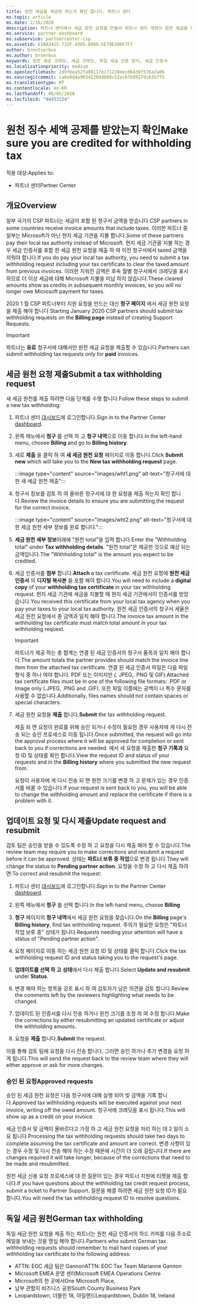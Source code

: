 ```yaml
---
title: 원천 세금을 제공한 하는지 확인 합니다. 파트너 센터
ms.topic: article
ms.date: 2/16/2020
description: 파트너 센터에서 세금 원천 요청을 만들어 파트너 센터 계정이 원천 세금을 제공한 하는지 확인 합니다.
ms.service: partner-dashboard
ms.subservice: partnercenter-csp
ms.assetid: E1BA3415-732F-4385-8996-5E79E200F7F7
author: brentserbus
ms.author: brserbus
keywords: 원천 세금 크레딧, 세금 크레딧, 독일 세금 신용 양식, 세금 인증서
ms.localizationpriority: medium
ms.openlocfilehash: 2d9fbea52fa08117ec712284ecd6436f576a2a06
ms.sourcegitcommit: ca6e0d4a9034120dd600c52ac67b9927dc63b7f5
ms.translationtype: MT
ms.contentlocale: ko-KR
ms.lasthandoff: 06/05/2020
ms.locfileid: "84453324"
---
```

# <a name="make-sure-you-are-credited-for-withholding-tax"></a><span data-ttu-id="f66b4-104">원천 징수 세액 공제를 받았는지 확인</span><span class="sxs-lookup"><span data-stu-id="f66b4-104">Make sure you are credited for withholding tax</span></span>

<span data-ttu-id="f66b4-105">적용 대상:</span><span class="sxs-lookup"><span data-stu-id="f66b4-105">Applies to:</span></span>

- <span data-ttu-id="f66b4-106">파트너 센터</span><span class="sxs-lookup"><span data-stu-id="f66b4-106">Partner Center</span></span>

## <a name="overview"></a><span data-ttu-id="f66b4-107">개요</span><span class="sxs-lookup"><span data-stu-id="f66b4-107">Overview</span></span>

<span data-ttu-id="f66b4-108">일부 국가의 CSP 파트너는 세금이 포함 된 청구서 금액을 받습니다.</span><span class="sxs-lookup"><span data-stu-id="f66b4-108">CSP partners in some countries receive invoice amounts that include taxes.</span></span> <span data-ttu-id="f66b4-109">이러한 파트너 중 일부는 Microsoft가 아닌 현지 세금 기관을 지불 합니다.</span><span class="sxs-lookup"><span data-stu-id="f66b4-109">Some of these partners pay their local tax authority instead of Microsoft.</span></span> <span data-ttu-id="f66b4-110">현지 세금 기관을 지불 하는 경우 세금 인증서를 포함 한 세금 원천 요청을 제출 하 여 이전 청구서에서 taxed 금액을 지워야 합니다.</span><span class="sxs-lookup"><span data-stu-id="f66b4-110">If you do pay your local tax authority, you  need to submit a tax withholding request including your tax certificate to clear the taxed amount from previous invoices.</span></span> <span data-ttu-id="f66b4-111">이러한 지워진 금액은 후속 월별 청구서에서 크레딧을 표시 하므로 더 이상 세금에 대해 Microsoft 지불을 미납 하지 않습니다.</span><span class="sxs-lookup"><span data-stu-id="f66b4-111">These cleared amounts show as credits in subsequent monthly invoices, so you will no longer owe Microsoft payment for taxes.</span></span>

<span data-ttu-id="f66b4-112">2020 1 월 CSP 파트너부터 지원 요청을 만드는 대신 **청구 페이지** 에서 세금 원천 요청을 제출 해야 합니다.</span><span class="sxs-lookup"><span data-stu-id="f66b4-112">Starting January 2020 CSP partners should submit tax withholding requests on the **Billing page** instead of creating Support Requests.</span></span>

> [!IMPORTANT]
> <span data-ttu-id="f66b4-113">파트너는 **유료** 청구서에 대해서만 원천 세금 요청을 제출할 수 있습니다.</span><span class="sxs-lookup"><span data-stu-id="f66b4-113">Partners can submit withholding tax requests only for **paid** invoices.</span></span>

## <a name="submit-a-tax-withholding-request"></a><span data-ttu-id="f66b4-114">세금 원천 요청 제출</span><span class="sxs-lookup"><span data-stu-id="f66b4-114">Submit a tax withholding request</span></span>

<span data-ttu-id="f66b4-115">새 세금 원천를 제출 하려면 다음 단계를 수행 합니다.</span><span class="sxs-lookup"><span data-stu-id="f66b4-115">Follow these steps to submit a new tax withholding:</span></span>

1. <span data-ttu-id="f66b4-116">파트너 센터 [대시보드](https://partner.microsoft.com/dashboard/home)에 로그인합니다.</span><span class="sxs-lookup"><span data-stu-id="f66b4-116">Sign in to the Partner Center [dashboard](https://partner.microsoft.com/dashboard/home).</span></span>

2. <span data-ttu-id="f66b4-117">왼쪽 메뉴에서 **청구** 를 선택 하 고 **청구 내역**으로 이동 합니다.</span><span class="sxs-lookup"><span data-stu-id="f66b4-117">In the left-hand menu, choose **Billing** and go to **Billing history**.</span></span>

3. <span data-ttu-id="f66b4-118">새로 **제출** 을 클릭 하 여 **새 세금 원천 요청** 페이지로 이동 합니다.</span><span class="sxs-lookup"><span data-stu-id="f66b4-118">Click **Submit new** which will take you to the **New tax withholding request** page.</span></span>

   :::image type="content" source="images/wht1.png" alt-text="청구서에 대 한 새 세금 원천 제출":::

4. <span data-ttu-id="f66b4-120">청구서 정보를 검토 하 여 올바른 청구서에 대 한 요청을 제출 하는지 확인 합니다.</span><span class="sxs-lookup"><span data-stu-id="f66b4-120">Review the invoice details to ensure you are submitting the request for the correct invoice.</span></span>

   :::image type="content" source="images/wht2.png" alt-text="청구서에 대 한 세금 원천 세부 정보를 완료 합니다.":::

5. <span data-ttu-id="f66b4-122">**세금 원천 세부 정보**아래에 "원천 total"을 입력 합니다.</span><span class="sxs-lookup"><span data-stu-id="f66b4-122">Enter the "Withholding total" under **Tax withholding details**.</span></span> <span data-ttu-id="f66b4-123">"원천 total"은 제공한 것으로 예상 되는 금액입니다.</span><span class="sxs-lookup"><span data-stu-id="f66b4-123">The "Withholding total" is the amount you expect to be credited.</span></span>

6. <span data-ttu-id="f66b4-124">세금 인증서를 **첨부** 합니다.</span><span class="sxs-lookup"><span data-stu-id="f66b4-124">**Attach** a tax certificate.</span></span> <span data-ttu-id="f66b4-125">세금 원천 요청에 **원천 세금 인증서** 의 **디지털 복사본** 을 포함 해야 합니다.</span><span class="sxs-lookup"><span data-stu-id="f66b4-125">You will need to include a **digital copy** of your **withholding tax certificate** in your tax withholding request.</span></span> <span data-ttu-id="f66b4-126">현지 세금 기관에 세금을 지불할 때 현지 세금 기관에서이 인증서를 받았습니다.</span><span class="sxs-lookup"><span data-stu-id="f66b4-126">You received this certificate from your local tax agency when you pay your taxes to your local tax authority.</span></span> <span data-ttu-id="f66b4-127">원천 세금 인증서의 청구서 세율은 세금 원천 요청에서 총 금액과 일치 해야 합니다.</span><span class="sxs-lookup"><span data-stu-id="f66b4-127">The invoice tax amount in the withholding tax certificate must match total amount in your tax withholding request.</span></span>

   > [!IMPORTANT]
   > <span data-ttu-id="f66b4-128">파트너가 제공 하는 총 합계는 연결 된 세금 인증서의 청구서 품목과 일치 해야 합니다.</span><span class="sxs-lookup"><span data-stu-id="f66b4-128">The amount totals the partner provides should match the invoice line item from the attached tax certificate.</span></span> <span data-ttu-id="f66b4-129">연결 된 세금 인증서 파일은 다음 파일 형식 중 하나 여야 합니다. PDF 또는 이미지만 (. JPEG,. PNG 및 GIF).</span><span class="sxs-lookup"><span data-stu-id="f66b4-129">Attached tax certificate files must be in one of the following file formats: .PDF or Image only (.JPEG, .PNG and .GIF).</span></span> <span data-ttu-id="f66b4-130">또한 파일 이름에는 공백이 나 특수 문자를 사용할 수 없습니다.</span><span class="sxs-lookup"><span data-stu-id="f66b4-130">Additionally, files names should not contain spaces or special characters.</span></span>

7. <span data-ttu-id="f66b4-131">세금 원천 요청을 **제출** 합니다.</span><span class="sxs-lookup"><span data-stu-id="f66b4-131">**Submit** the tax withholding request.</span></span>

   <span data-ttu-id="f66b4-132">제출 되 면 요청이 완료를 위해 승인 되거나 수정이 필요한 경우 사용자에 게 다시 전송 되는 승인 프로세스로 이동 됩니다.</span><span class="sxs-lookup"><span data-stu-id="f66b4-132">Once submitted, the request will go into the approval process where it will be approved for completion or sent back to you if corrections are needed.</span></span> <span data-ttu-id="f66b4-133">에서 새 요청을 제출한 **청구 기록과** 요청 ID 및 상태를 확인 합니다.</span><span class="sxs-lookup"><span data-stu-id="f66b4-133">View the request ID and status of your requests and  in the **Billing history** where you submitted the new request from.</span></span>

   <span data-ttu-id="f66b4-134">요청이 사용자에 게 다시 전송 되 면 원천 크기를 변경 하 고 문제가 있는 경우 인증서를 바꿀 수 있습니다.</span><span class="sxs-lookup"><span data-stu-id="f66b4-134">If your request is sent back to you, you will be able to change the withholding amount and replace the certificate if there is a problem with it.</span></span>

## <a name="update-request-and-resubmit"></a><span data-ttu-id="f66b4-135">업데이트 요청 및 다시 제출</span><span class="sxs-lookup"><span data-stu-id="f66b4-135">Update request and resubmit</span></span>

<span data-ttu-id="f66b4-136">검토 팀은 승인을 받을 수 있도록 수정 하 고 요청을 다시 제출 해야 할 수 있습니다.</span><span class="sxs-lookup"><span data-stu-id="f66b4-136">The review team may require you to make corrections and resubmit a request before it can be approved.</span></span> <span data-ttu-id="f66b4-137">상태는 **파트너 보류 중 작업**으로 변경 됩니다.</span><span class="sxs-lookup"><span data-stu-id="f66b4-137">They will change the status to **Pending partner action**.</span></span> <span data-ttu-id="f66b4-138">요청을 수정 하 고 다시 제출 하려면:</span><span class="sxs-lookup"><span data-stu-id="f66b4-138">To correct and resubmit the request:</span></span>

1. <span data-ttu-id="f66b4-139">파트너 센터 [대시보드](https://partner.microsoft.com/dashboard/home)에 로그인합니다.</span><span class="sxs-lookup"><span data-stu-id="f66b4-139">Sign in to the Partner Center [dashboard](https://partner.microsoft.com/dashboard/home).</span></span>

2. <span data-ttu-id="f66b4-140">왼쪽 메뉴에서 **청구** 를 선택 합니다.</span><span class="sxs-lookup"><span data-stu-id="f66b4-140">In the left-hand menu, choose **Billing**</span></span>

3. <span data-ttu-id="f66b4-141">**청구** 페이지의 **청구 내역**에서 세금 원천 요청을 찾습니다.</span><span class="sxs-lookup"><span data-stu-id="f66b4-141">On the **Billing** page's **Billing history**, find tax withholding request.</span></span> <span data-ttu-id="f66b4-142">주의가 필요한 요청은 "파트너 작업 보류 중" 상태가 됩니다.</span><span class="sxs-lookup"><span data-stu-id="f66b4-142">Requests needing your attention will have a status of "Pending partner action".</span></span>

4. <span data-ttu-id="f66b4-143">요청 페이지로 이동 하는 세금 원천 요청 ID 및 상태를 클릭 합니다.</span><span class="sxs-lookup"><span data-stu-id="f66b4-143">Click the tax withholding request ID and status taking you to the request's page.</span></span>

5. <span data-ttu-id="f66b4-144">**업데이트를 선택 하 고** **상태**에서 다시 제출 합니다.</span><span class="sxs-lookup"><span data-stu-id="f66b4-144">Select **Update and resubmit** under **Status**.</span></span>

6. <span data-ttu-id="f66b4-145">변경 해야 하는 항목을 강조 표시 하 여 검토자가 남은 의견을 검토 합니다.</span><span class="sxs-lookup"><span data-stu-id="f66b4-145">Review the comments left by the reviewers highlighting what needs to be changed.</span></span>

7. <span data-ttu-id="f66b4-146">업데이트 된 인증서를 다시 전송 하거나 원천 크기를 조정 하 여 수정 합니다.</span><span class="sxs-lookup"><span data-stu-id="f66b4-146">Make the corrections by either resubmitting an updated certificate or adjust the withholding amounts.</span></span>

8. <span data-ttu-id="f66b4-147">요청을 **제출** 합니다.</span><span class="sxs-lookup"><span data-stu-id="f66b4-147">**Submit** the request.</span></span>

<span data-ttu-id="f66b4-148">이를 통해 검토 팀에 요청을 다시 전송 합니다. 그러면 승인 하거나 추가 변경을 요청 하 게 됩니다.</span><span class="sxs-lookup"><span data-stu-id="f66b4-148">This will send the request back to the review team where they will either approve or ask for more changes.</span></span>

### <a name="approved-requests"></a><span data-ttu-id="f66b4-149">승인 된 요청</span><span class="sxs-lookup"><span data-stu-id="f66b4-149">Approved requests</span></span>

<span data-ttu-id="f66b4-150">승인 된 세금 원천 요청은 다음 청구서에 대해 실행 되어 빚 금액을 기록 합니다.</span><span class="sxs-lookup"><span data-stu-id="f66b4-150">Approved tax withholding requests will be executed against your next invoice, writing off the owed amount.</span></span> <span data-ttu-id="f66b4-151">청구서에 크레딧을 표시 됩니다.</span><span class="sxs-lookup"><span data-stu-id="f66b4-151">This will show up as a credit on your invoice.</span></span>

<span data-ttu-id="f66b4-152">세금 인증서 및 금액이 올바르다고 가정 하 고 세금 원천 요청을 처리 하는 데 2 일이 소요 됩니다.</span><span class="sxs-lookup"><span data-stu-id="f66b4-152">Processing the tax withholding requests should take two days to complete assuming the tax certificate and amount are correct.</span></span> <span data-ttu-id="f66b4-153">변경 사항이 있는 경우 수정 및 다시 전송 해야 하는 수정 때문에 시간이 더 오래 걸립니다.</span><span class="sxs-lookup"><span data-stu-id="f66b4-153">If there are changes required it will take longer, because of the corrections that need to be made and resubmitted.</span></span>

<span data-ttu-id="f66b4-154">원천 세금 신용 요청 프로세스에 대 한 질문이 있는 경우 파트너 지원에 티켓을 제출 합니다.</span><span class="sxs-lookup"><span data-stu-id="f66b4-154">If you have questions about the withholding tax credit request process, submit a ticket to Partner Support.</span></span> <span data-ttu-id="f66b4-155">질문을 해결 하려면 세금 원천 요청 ID가 필요 합니다.</span><span class="sxs-lookup"><span data-stu-id="f66b4-155">You will need the tax withholding request ID to resolve questions.</span></span>

## <a name="german-tax-withholding"></a><span data-ttu-id="f66b4-156">독일 세금 원천</span><span class="sxs-lookup"><span data-stu-id="f66b4-156">German tax withholding</span></span>

<span data-ttu-id="f66b4-157">독일 세금 원천 요청을 제출 하는 파트너는 원천 세금 인증서의 하드 카피를 다음 주소로 메일을 보내는 것을 명심 해야 합니다.</span><span class="sxs-lookup"><span data-stu-id="f66b4-157">Partners who submit German tax withholding requests should remember to mail hard copies of your withholding tax certificate to the following address:</span></span>

- <span data-ttu-id="f66b4-158">ATTN: EOC 세금 팀은 Gannon</span><span class="sxs-lookup"><span data-stu-id="f66b4-158">ATTN: EOC Tax Team Marianne Gannon</span></span>
- <span data-ttu-id="f66b4-159">Microsoft EMEA 운영 센터</span><span class="sxs-lookup"><span data-stu-id="f66b4-159">Microsoft EMEA Operations Centre</span></span>
- <span data-ttu-id="f66b4-160">Microsoft의 한 곳에서</span><span class="sxs-lookup"><span data-stu-id="f66b4-160">One Microsoft Place,</span></span>
- <span data-ttu-id="f66b4-161">남부 관할지 비즈니스 공원</span><span class="sxs-lookup"><span data-stu-id="f66b4-161">South County Business Park</span></span>
- <span data-ttu-id="f66b4-162">Leopardstown, 더블린 18, 아일랜드</span><span class="sxs-lookup"><span data-stu-id="f66b4-162">Leopardstown, Dublin 18, Ireland</span></span>
